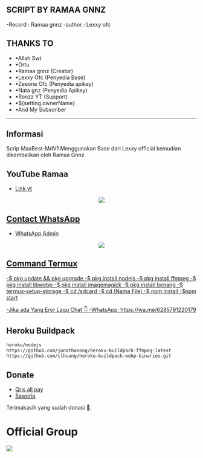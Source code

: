 ## SCRIPT BY RAMAA GNNZ
-Record : Ramaa gnnz
-author : Lexxy ofc

## THANKS TO
-   •Allah Swt
-   •Ortu
-   •Ramaa gnnz (Creator)
-   •Lexxy Ofc (Penyedia Base)
-   •Zeeone Ofc (Penyedia apikey)
-  •Nata gnz (Penyedia Apikey)
-  •Ronzz YT (Support)
-  •${setting.ownerName}
-  •And My Subscriber 

---

## Informasi
Scrip MaaBest-MdV1 Menggunakan Base dari Lexxy official kemudian dikembalikan oleh Ramaa Gnnz

## YouTube Ramaa
- [Link yt](https://youtube.com/@ramaagnnz961?si=EnSIkaIECMiOmarE)

<p align="center">
<a href="https://youtube.com/@ramaagnnz961?si=EnSIkaIECMiOmarE"><img src="https://telegra.ph/file/bbabc9951ac56bea354b9.jpg" />
</p>

## Contact WhatsApp 
- [WhatsApp Admin](https://wa.me/6285791220179)

<p align="center">
<a href="https://wa.me/6285791220179"><img src="https://telegra.ph/file/bbabc9951ac56bea354b9.jpg" />
</p>

## Command Termux
-$ pkg update && pkg upgrade
-$ pkg install nodejs
-$ pkg install ffmpeg 
-$ pkg install libwebp 
-$ pkg install imagemagick 
-$ pkg install benang
-$ termux-setup-storage
-$ cd /sdcard
-$ cd (Nama File)
-$ npm install 
-$npm start

-Jika ada Yang Eror Lagu Chat 👇
-WhatsApp: https://wa.me/6285791220179

## Heroku Buildpack
```bash
heroku/nodejs
https://github.com/jonathanong/heroku-buildpack-ffmpeg-latest
https://github.com/clhuang/heroku-buildpack-webp-binaries.git
```

## Donate
- [Qris all pay](https://telegra.ph/file/01ad28fe8c110ce351f8a.jpg)
- [Saweria](https://saweria.co/Ramaa1)

Terimakasih yang sudah donasi 🙏.

# Official Group
<a href="https://chat.whatsapp.com/JYjwm7vfjdB69FrnyuwoEF"><img src="https://img.shields.io/badge/Alphabot Support-25D366?style=for-the-badge&logo=whatsapp&logoColor=white" />



